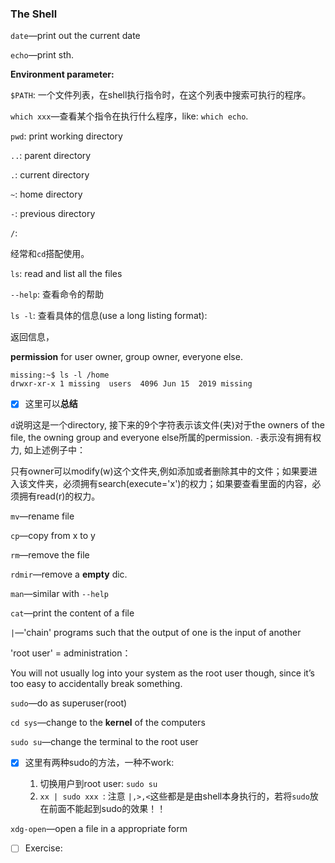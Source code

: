 ### The Shell

`date`—print out the current date

`echo`—print sth.



**Environment parameter:**



`$PATH`: 一个文件列表，在shell执行指令时，在这个列表中搜索可执行的程序。

`which xxx`—查看某个指令在执行什么程序，like: `which echo`.

`pwd`: print working directory



`..`: parent directory 

`.`: current directory

`~`: home directory

`-`: previous directory

`/`: 

经常和`cd`搭配使用。



`ls`: read and list all the files

`--help`: 查看命令的帮助

`ls -l`: 查看具体的信息(use a long listing format):

返回信息，



**permission** for user owner, group owner, everyone else.

```shell
missing:~$ ls -l /home
drwxr-xr-x 1 missing  users  4096 Jun 15  2019 missing
```

- [x] 这里可以**总结**

`d`说明这是一个directory, 接下来的9个字符表示该文件(夹)对于the owners of the file, the owning group and everyone else所属的permission. `-`表示没有拥有权力, 如上述例子中：

只有owner可以modify(w)这个文件夹,例如添加或者删除其中的文件；如果要进入该文件夹，必须拥有search(execute='x')的权力；如果要查看里面的内容，必须拥有read(r)的权力。



`mv`—rename file

`cp`—copy from x to y

`rm`—remove the file

`rdmir`—remove a **empty** dic.

`man`—similar with `--help`



`cat`—print the content of a file

`|`—'chain' programs such that the output of one is the input of another



'root user' = administration：

You will not usually log into your system as the root user though, since it’s too easy to accidentally break something.

`sudo`—do as superuser(root)

`cd sys`—change to the  **kernel** of the computers

`sudo su`—change the terminal to the root user

- [x] 这里有两种sudo的方法，一种不work:

  1. 切换用户到root user: `sudo su`
  2. `xx | sudo xxx `: 注意 `|,>,<`这些都是是由shell本身执行的，若将`sudo`放在前面不能起到sudo的效果！！ 

  

`xdg-open`—open a file in a appropriate form



- [ ] Exercise: